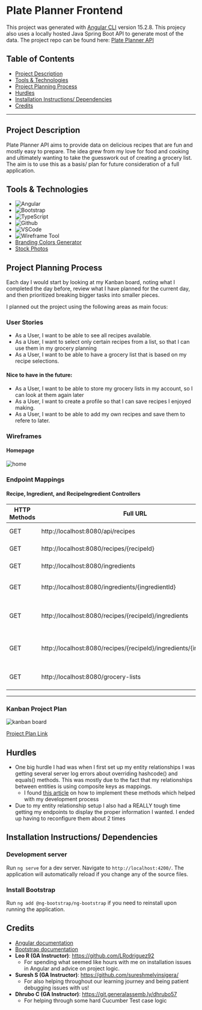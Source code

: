 # Plate Planner Frontend
This project was generated with [Angular CLI](https://github.com/angular/angular-cli) version 15.2.8.
This projecy also uses a locally hosted Java Spring Boot API to generate most of the data. The project repo can be found here: [Plate Planner API](https://github.com/rjehrlich/plateplanner-api)

## Table of Contents
* <a href="README.md#project-description"> Project Description</a>
* <a href="README.md#tools--technologies"> Tools & Technologies</a>
* <a href="README.md#project-planning-process"> Project Planning Process</a>
* <a href="README.md#hurdles"> Hurdles</a>
* <a href="README.md#installation-instructions-dependencies"> Installation Instructions/ Dependencies</a>
* <a href="README.md#credits"> Credits</a>

---
## Project Description
Plate Planner API aims to provide data on delicious recipes that are fun and mostly easy to prepare. The idea grew from my love for food and cooking and ultimately wanting to take the guesswork out of creating a grocery list. The aim is to use this as a basis/ plan for future consideration of a full application.

## Tools & Technologies
- ![Angular](https://img.shields.io/badge/Angular-DD0031?style=for-the-badge&logo=angular&logoColor=white)
- ![Bootstrap](https://img.shields.io/badge/Bootstrap-563D7C?style=for-the-badge&logo=bootstrap&logoColor=white)
- ![TypeScript](https://img.shields.io/badge/TypeScript-007ACC?style=for-the-badge&logo=typescript&logoColor=white)
- ![Github](https://img.shields.io/badge/GitHub-100000?style=for-the-badge&logo=github&logoColor=white)
- ![VSCode](https://img.shields.io/badge/Made%20for-VSCode-1f425f.svg)
- ![Wireframe Tool](https://img.shields.io/badge/Figma-F24E1E?style=for-the-badge&logo=figma&logoColor=white)
- [Branding Colors Generator](https://coolors.co/)
- [Stock Photos](https://unsplash.com/)

## Project Planning Process
Each day I would start by looking at my Kanban board, noting what I completed the day before, review what I have planned for the current day, and then prioritized breaking bigger tasks into smaller pieces.

I planned out the project using the following areas as main focus:

### User Stories
* As a User, I want to be able to see all recipes available.
* As a User, I want to select only certain recipes from a list, so that I can use them in my grocery planning
* As a User, I want to be able to have a grocery list that is based on my recipe selections.

#### Nice to have in the future:
* As a User, I want to be able to store my grocery lists in my account, so I can look at them again later
* As a User, I want to create a profile so that I can save recipes I enjoyed making.
* As a User, I want to be able to add my own recipes and save them to refere to later.

### Wireframes
#### Homepage
![home](/assets/images/branding/wireframes/Home.png)

### Endpoint Mappings

#### Recipe, Ingredient, and RecipeIngredient Controllers
| HTTP Methods 	| Full URL                                                            	|                       URL                      	|                Functionally                	|
|--------------	|---------------------------------------------------------------------	|:----------------------------------------------:	|:------------------------------------------:	|
| GET          	| http://localhost:8080/api/recipes                                   	| /recipes                                       	| Get all recipes                            	|
| GET          	| http://localhost:8080/recipes/{recipeId}                            	| /recipes/{recipeId}                            	| Get a recipe by id                         	|
| GET          	| http://localhost:8080/ingredients                                   	| /ingredients                                   	| Get all ingredients                        	|
| GET          	| http://localhost:8080/ingredients/{ingredientId}                    	| /ingredients/{ingredientId}                    	| Get an ingredient by id                    	|
| GET          	| http://localhost:8080/recipes/{recipeId}/ingredients                	| /recipes/{recipeId}/ingredients                	| Get all ingredients for a recipe by id     	|
| GET          	| http://localhost:8080/recipes/{recipeId}/ingredients/{ingredientId} 	| /recipes/{recipeId}/ingredients/{ingredientId} 	| Get an ingredient by id for a recipe by id 	|
| GET          	| http://localhost:8080/grocery-lists                                 	| /grocery-lists                                 	| Get grocerylist from recipes               	|

--------
### Kanban Project Plan
![kanban board](/images/projectplan.png)

[Project Plan Link](https://github.com/users/rjehrlich/projects/5)

## Hurdles
* One big hurdle I had was when I first set up my entity relationships I was getting several server log errors about overriding hashcode() and equals() methods. This was mostly due to the fact that my relationships between entities is using composite keys as mappings.
  * I found [this article](https://thorben-janssen.com/ultimate-guide-to-implementing-equals-and-hashcode-with-hibernate/) on how to implement these methods which helped with my development process
* Due to my entity relationship setup I also had a REALLY tough time getting my endpoints to display the proper information I wanted. I ended up having to reconfigure them about 2 times

## Installation Instructions/ Dependencies

### Development server

Run `ng serve` for a dev server. Navigate to `http://localhost:4200/`. The application will automatically reload if you change any of the source files.

### Install Bootstrap

Run `ng add @ng-bootstrap/ng-bootstrap` if you need to reinstall upon running the application.

## Credits
* [Angular documentation](https://angular.io/docs)
* [Bootstrap documentation](https://getbootstrap.com/docs/5.3/getting-started/introduction/)
* **Leo R (GA Instructor)**: https://github.com/LRodriguez92
    * For spending what seemed like hours with me on installation issues in Angular and advice on project logic.
* **Suresh S (GA Instructor)**: https://github.com/sureshmelvinsigera/
    * For also helping throughout our learning journey and being patient debugging issues with us!
* **Dhrubo C (GA Instructor)**: https://git.generalassemb.ly/dhrubo57
  * For helping through some hard Cucumber Test case logic
